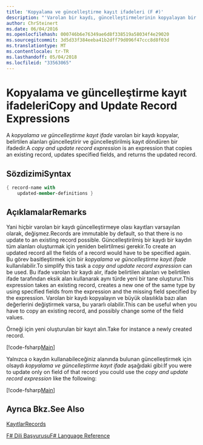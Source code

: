 ```yaml
---
title: 'Kopyalama ve güncelleştirme kayıt ifadeleri (F #)'
description: "'Varolan bir kaydı, güncelleştirmelerinin kopyalayan bir kopyalama ve güncelleştirme kayıt ifadesi' alanları belirtilen ve güncelleştirilmiş kaydı döndürür yazma öğrenin."
author: ChrSteinert
ms.date: 06/04/2016
ms.openlocfilehash: 000746b6e76349ae6d8f338519a58034f4e29020
ms.sourcegitcommit: 3d5d33f384eeba41b2dff79d096f47ccc8d8f03d
ms.translationtype: MT
ms.contentlocale: tr-TR
ms.lasthandoff: 05/04/2018
ms.locfileid: "33563065"
---
```

# <a name="copy-and-update-record-expressions"></a><span data-ttu-id="4a442-103">Kopyalama ve güncelleştirme kayıt ifadeleri</span><span class="sxs-lookup"><span data-stu-id="4a442-103">Copy and Update Record Expressions</span></span>

<span data-ttu-id="4a442-104">A *kopyalama ve güncelleştirme kayıt ifade* varolan bir kaydı kopyalar, belirtilen alanları güncelleştirir ve güncelleştirilmiş kayıt döndüren bir ifadedir.</span><span class="sxs-lookup"><span data-stu-id="4a442-104">A *copy and update record expression* is an expression that copies an existing record, updates specified fields, and returns the updated record.</span></span>


## <a name="syntax"></a><span data-ttu-id="4a442-105">Sözdizimi</span><span class="sxs-lookup"><span data-stu-id="4a442-105">Syntax</span></span>

```fsharp
{ record-name with
    updated-member-definitions }
```

## <a name="remarks"></a><span data-ttu-id="4a442-106">Açıklamalar</span><span class="sxs-lookup"><span data-stu-id="4a442-106">Remarks</span></span>
<span data-ttu-id="4a442-107">Yani hiçbir varolan bir kaydı güncelleştirmeye olası kayıtları varsayılan olarak, değişmez.</span><span class="sxs-lookup"><span data-stu-id="4a442-107">Records are immutable by default, so that there is no update to an existing record possible.</span></span> <span data-ttu-id="4a442-108">Güncelleştirilmiş bir kaydı bir kaydın tüm alanları oluşturmak için yeniden belirtilmesi gerekir.</span><span class="sxs-lookup"><span data-stu-id="4a442-108">To create an updated record all the fields of a record would have to be specified again.</span></span> <span data-ttu-id="4a442-109">Bu görev basitleştirmek için bir *kopyalama ve güncelleştirme kayıt ifade* kullanılabilir.</span><span class="sxs-lookup"><span data-stu-id="4a442-109">To simplify this task a *copy and update record expression* can be used.</span></span> <span data-ttu-id="4a442-110">Bu ifade varolan bir kaydı alır, ifade belirtilen alanları ve belirtilen ifade tarafından eksik alan kullanarak aynı türde yeni bir tane oluşturur.</span><span class="sxs-lookup"><span data-stu-id="4a442-110">This expression takes an existing record, creates a new one of the same type by using specified fields from the expression and the missing field specified by the expression.</span></span>
<span data-ttu-id="4a442-111">Varolan bir kaydı kopyalayın ve büyük olasılıkla bazı alan değerlerini değiştirmek varsa, bu yararlı olabilir.</span><span class="sxs-lookup"><span data-stu-id="4a442-111">This can be useful when you have to copy an existing record, and possibly change some of the field values.</span></span>

<span data-ttu-id="4a442-112">Örneği için yeni oluşturulan bir kayıt alın.</span><span class="sxs-lookup"><span data-stu-id="4a442-112">Take for instance a newly created record.</span></span>

[!code-fsharp[Main](../../../samples/snippets/fsharp/lang-ref-1/snippet1905.fs)]

<span data-ttu-id="4a442-113">Yalnızca o kaydın kullanabileceğiniz alanında bulunan güncelleştirmek için olsaydı *kopyalama ve güncelleştirme kayıt ifade* aşağıdaki gibi:</span><span class="sxs-lookup"><span data-stu-id="4a442-113">If you were to update only on field of that record you could use the *copy and update record expression* like the following:</span></span>

[!code-fsharp[Main](../../../samples/snippets/fsharp/lang-ref-1/snippet1906.fs)]

## <a name="see-also"></a><span data-ttu-id="4a442-114">Ayrıca Bkz.</span><span class="sxs-lookup"><span data-stu-id="4a442-114">See Also</span></span>
[<span data-ttu-id="4a442-115">Kayıtlar</span><span class="sxs-lookup"><span data-stu-id="4a442-115">Records</span></span>](records.md)

[<span data-ttu-id="4a442-116">F# Dili Başvurusu</span><span class="sxs-lookup"><span data-stu-id="4a442-116">F# Language Reference</span></span>](index.md)
